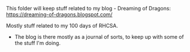 This folder will keep stuff related to my blog - Dreaming of Dragons:
https://dreaming-of-dragons.blogspot.com/

Mostly stuff related to my 100 days of RHCSA.

- The blog is there mostly as a journal of sorts, to keep up with some of the stuff I'm doing.
